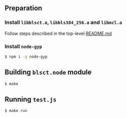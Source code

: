 ## Preparation  

### Install `libblsct.a`, `libbls384_256.a` and `libmcl.a`

Follow steps described in the top-level [README.md](../../README.md)

### Install `node-gyp`

```bash
$ npm i -g node-gyp
```

## Building `blsct.node` module

```bash
$ make
```

## Running `test.js`
```bash
$ make run
```
